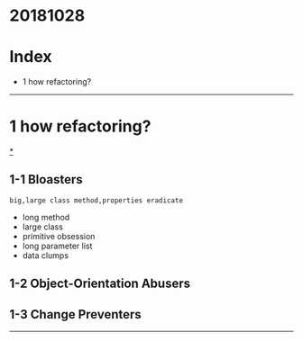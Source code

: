 # 20181028

# Index

- 1 how refactoring?

------------------------
# 1 how refactoring?

[*](https://sourcemaking.com/refactoring)

## 1-1 Bloasters
    big,large class method,properties eradicate

- long method
- large class
- primitive obsession
- long parameter list
- data clumps

## 1-2 Object-Orientation Abusers

## 1-3 Change Preventers






------------------------

